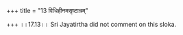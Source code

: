 +++
title = "13 विधिहीनमसृष्टान्नम्"

+++
।।17.13।। Sri Jayatirtha did not comment on this sloka.  
  
